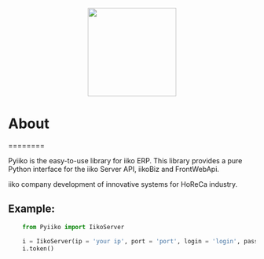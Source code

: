 <p align="center"><img src="https://habrastorage.org/webt/bi/od/mp/biodmpylxpnkxhjtewsjro_-8ps.jpeg" height="180"></p>


# About
========

Pyiiko is the easy-to-use library for iiko ERP. This library provides a pure Python interface for the iiko Server API, iikoBiz and FrontWebApi.

iiko company development of innovative systems for HoReCa industry.

## Example:

```python
    from Pyiiko import IikoServer

    i = IikoServer(ip = 'your ip', port = 'port', login = 'login', password = 'password')
    i.token()
    
```
